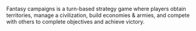 Fantasy campaigns is a turn-based strategy game where players obtain territories, manage a civilization, build economies & armies, and compete with others to complete objectives and achieve victory.
